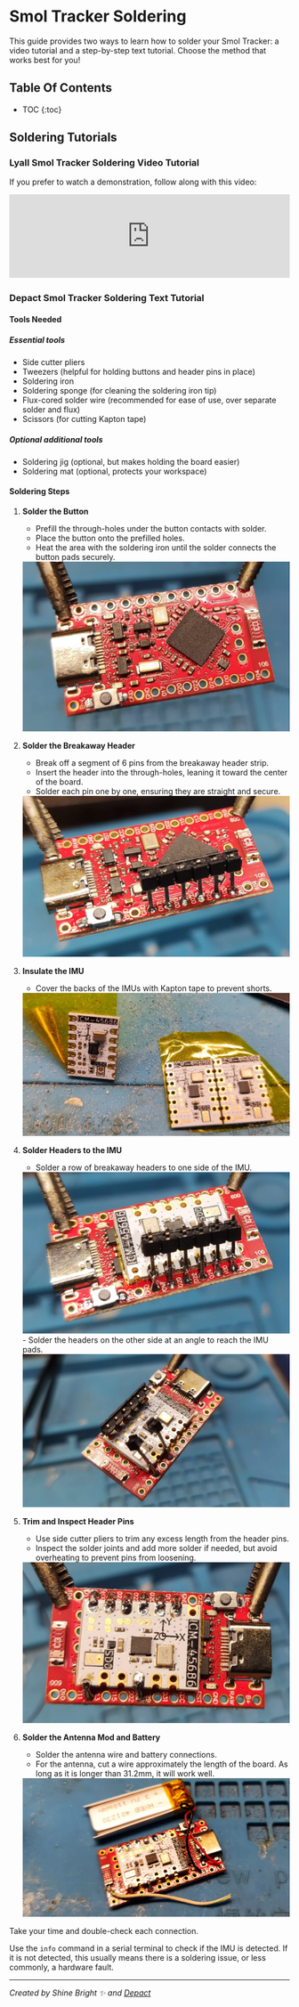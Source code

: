 # Smol Tracker Soldering

This guide provides two ways to learn how to solder your Smol Tracker: a video tutorial and a step-by-step text tutorial. Choose the method that works best for you!


## Table Of Contents

* TOC
{:toc}

## Soldering Tutorials

### Lyall Smol Tracker Soldering Video Tutorial

If you prefer to watch a demonstration, follow along with this video:

<div class="video-container">
  <iframe
    width="100%"
    height="auto"
    src="https://www.youtube.com/embed/qTmIfa_Asic"
    title="YouTube video player"
    frameborder="0"
    allow="accelerometer; autoplay; clipboard-write; encrypted-media; gyroscope; picture-in-picture; web-share"
    referrerpolicy="strict-origin-when-cross-origin"
    allowfullscreen
  ></iframe>
</div>

### Depact Smol Tracker Soldering Text Tutorial

#### Tools Needed

##### Essential tools 
- Side cutter pliers
- Tweezers (helpful for holding buttons and header pins in place)
- Soldering iron
- Soldering sponge (for cleaning the soldering iron tip)
- Flux-cored solder wire (recommended for ease of use, over separate solder and flux)
- Scissors (for cutting Kapton tape)

##### Optional additional tools

- Soldering jig (optional, but makes holding the board easier)
- Soldering mat (optional, protects your workspace)

#### Soldering Steps

1. **Solder the Button**
   - Prefill the through-holes under the button contacts with solder.
   - Place the button onto the prefilled holes.
   - Heat the area with the soldering iron until the solder connects the button pads securely.
   <img src="..\assets\img\soldering\depact-soldering-guide\1.webp" loading="lazy" class="big-size-image"/>

2. **Solder the Breakaway Header**
   - Break off a segment of 6 pins from the breakaway header strip.
   - Insert the header into the through-holes, leaning it toward the center of the board.
   - Solder each pin one by one, ensuring they are straight and secure.
   <img src="..\assets\img\soldering\depact-soldering-guide\2.webp" loading="lazy" class="big-size-image"/>

3. **Insulate the IMU**
   - Cover the backs of the IMUs with Kapton tape to prevent shorts.
   <img src="..\assets\img\soldering\depact-soldering-guide\3.webp" loading="lazy" class="big-size-image"/>

4. **Solder Headers to the IMU**
   - Solder a row of breakaway headers to one side of the IMU.
   <img src="..\assets\img\soldering\depact-soldering-guide\4.webp" loading="lazy" class="big-size-image"/>
   - Solder the headers on the other side at an angle to reach the IMU pads.
   <img src="..\assets\img\soldering\depact-soldering-guide\5.webp" loading="lazy" class="big-size-image"/>

5. **Trim and Inspect Header Pins**
   - Use side cutter pliers to trim any excess length from the header pins.
   - Inspect the solder joints and add more solder if needed, but avoid overheating to prevent pins from loosening.
   <img src="..\assets\img\soldering\depact-soldering-guide\6.webp" loading="lazy" class="big-size-image"/>

6. **Solder the Antenna Mod and Battery**
   - Solder the antenna wire and battery connections.
   - For the antenna, cut a wire approximately the length of the board. As long as it is longer than 31.2mm, it will work well.
   <img src="..\assets\img\soldering\depact-soldering-guide\7.webp" loading="lazy" class="big-size-image"/>

Take your time and double-check each connection. 

Use the `info` command in a serial terminal to check if the IMU is detected. If it is not detected, this usually means there is a soldering issue, or less commonly, a hardware fault.

<hr/>

*Created by Shine Bright ✨ and [Depact](https://github.com/Depact)*